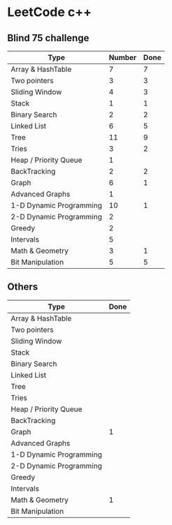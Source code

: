 # LeetCode c++

## Blind 75 challenge

| Type                    | Number | Done |
| ----------------------- | ------ | ------ |
| Array & HashTable       | 7      | 7      |
| Two pointers            | 3      | 3      |
| Sliding Window          | 4      | 3      |
| Stack                   | 1      | 1      |
| Binary Search           | 2      | 2      |
| Linked List             | 6      | 5      |
| Tree                    | 11     | 9      |
| Tries                   | 3      | 2      |
| Heap / Priority Queue   | 1      |        |
| BackTracking            | 2      | 2      |
| Graph                   | 6      | 1      |
| Advanced Graphs         | 1      |        |
| 1-D Dynamic Programming | 10     | 1      |
| 2-D Dynamic Programming | 2      |        |
| Greedy                  | 2      |        |
| Intervals               | 5      |        |
| Math & Geometry         | 3      | 1      |
| Bit Manipulation        | 5      | 5      |

## Others

| Type                    | Done   |
| ----------------------- | ------ |
| Array & HashTable       |        |
| Two pointers            |        |
| Sliding Window          |        |
| Stack                   |        |
| Binary Search           |        |
| Linked List             |        |
| Tree                    |        |
| Tries                   |        |
| Heap / Priority Queue   |        |
| BackTracking            |        |
| Graph                   | 1      |
| Advanced Graphs         |        |
| 1-D Dynamic Programming |        |
| 2-D Dynamic Programming |        |
| Greedy                  |        |
| Intervals               |        |
| Math & Geometry         | 1      |
| Bit Manipulation        |        | 
